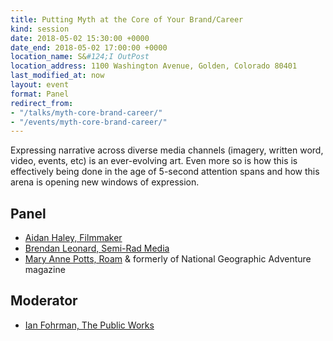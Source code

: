 ```yaml
---
title: Putting Myth at the Core of Your Brand/Career
kind: session
date: 2018-05-02 15:30:00 +0000
date_end: 2018-05-02 17:00:00 +0000
location_name: S&#124;I OutPost
location_address: 1100 Washington Avenue, Golden, Colorado 80401
last_modified_at: now
layout: event
format: Panel
redirect_from:
- "/talks/myth-core-brand-career/"
- "/events/myth-core-brand-career/"
---
```

Expressing narrative across diverse media channels (imagery, written word, video, events, etc) is an ever-evolving art. Even more so is how this is effectively being done in the age of 5-second attention spans and how this arena is opening new windows of expression.

## Panel

* [Aidan Haley, Filmmaker](http://www.aidanhaley.com/)
* [Brendan Leonard, Semi-Rad Media](https://semi-rad.com/)
* [Mary Anne Potts, Roam](https://roam.media/) & formerly of National Geographic Adventure magazine

## Moderator

* [Ian Fohrman, The Public Works](https://www.thepublicworks.biz/)
